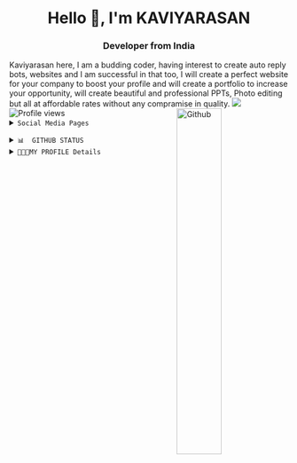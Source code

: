 

<h1 align="center">Hello 👋, I'm KAVIYARASAN</h1>
<h3 align="center"> Developer from India</h3>
Kaviyarasan here, I am a budding coder, having interest to create auto reply bots, websites and I am successful in that too, I will create a perfect website for your company to boost your profile and will create a portfolio to increase your opportunity, will create beautiful and professional PPTs, Photo editing but all at affordable rates without any compramise in quality.
<Img src="https://readme-typing-svg.herokuapp.com?font=Rye&pause=500&color=0844080&width=255&height=30&lines=CHECK+-+MY+-+PROFILE">
 
<img width="40%" align="right" alt="Github" src="ETC/logo.png"/>
  
<img src="https://komarev.com/ghpvc/?username=kaviyarasan-1997" alt=" Profile views"/>     

 
<Details>
 <summary><code>Social Media Pages</code></summary> 
 <a href="https://kaviyarasan-1997.github.io/biodata/"><Img width="10%" height="20" align="centre" src="https://img.shields.io/badge/My-Portfolio-E31414?style=round&logo=I&logoColor=white"/> <a href="https://youtube.com/@infotalkies?si=EnSIkaIECMiOmarE"><Img src="https://img.shields.io/badge/INFOTALKIES-E31414? ?style=squar&logo=youtube&logoColor=white"/> <a href="https://www.facebook.com/Info.Talkies.official?mibextid=ZbWKwL"><img src="https://img.shields.io/badge/-Facebook-fffff7?style=square&logo=Facebook&logo-Facebook&Color=00088"></a>  <a href="https://t.me/Infotalkies"><img src="https://img.shields.io/badge/Join-Updates%20Channel-blue.svg?style=square&logo=Telegram"></a>
</Details>
  
</p>

</Details>
<Details>

<Summary> <code>📊  GITHUB STATUS</code> </summary>

<p align="center"> 
<img src=https://github-readme-stats.vercel.app/api?username=kaviyarasan-1997&theme=dark&show_icons=true&hide_border=false&count_private=false>
 <img src=https://github-readme-streak-stats.herokuapp.com/?user=kaviyarasan-1997&theme=dark&hide_border=false>
 <img width="50%" hight="50%" src=https://github-readme-stats.vercel.app/api/top-langs/?username=kaviyarasan-1997&theme=dark&show_icons=true&hide_border=false&layout=compact>
</P>
</Details>
<Details>
<Summary><code>🧑🏽‍💻MY PROFILE Details</code></summary>

SPONSORS|<a href="https://github.com/KAVIYARASAN-1997/kaviyarasan-1997/blob/main/sponsor.md">MY SPONSORSHIPS</a>

Language and tools<a href="https://github.com/KAVIYARASAN-1997/KAVIYARASAN-1997/blob/main/Language.md">Language Tools</a>
Achievements<a href="https://github.com/KAVIYARASAN-1997/KAVIYARASAN-1997/blob/main/Achievements.md">Achievements</a>
Cantact and Updates<a href="https://github.com/KAVIYARASAN-1997/KAVIYARASAN-1997/blob/main/Update.md">Cantact</a>
 
<img src="https://readme-typing-svg.herokuapp.com/?lines=CHECK%20+MY%20PROJECT'S&font=&center=true&width=650&height=120&color=008000&vCenter=true&size=45%22">

</Details>


